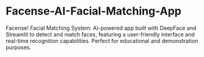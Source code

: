 # Facense-AI-Facial-Matching-App
Facense! Facial Matching System: AI-powered app built with DeepFace and Streamlit to detect and match faces, featuring a user-friendly interface and real-time recognition capabilities. Perfect for educational and demonstration purposes.
